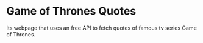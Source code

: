 # Game of Thrones Quotes

Its webpage that uses an free API to fetch quotes of famous tv series Game of Thrones.